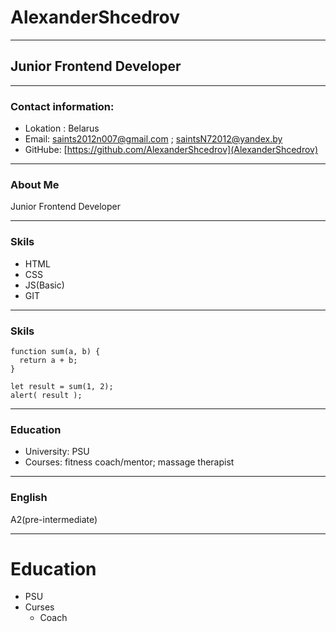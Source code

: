 # AlexanderShcedrov
***
## Junior Frontend Developer
***
### Contact information:
* Lokation : Belarus
* Email: saints2012n007@gmail.com ; saintsN72012@yandex.by
* GitHube: [https://github.com/AlexanderShcedrov](AlexanderShcedrov)
***
### About Me    
Junior Frontend Developer
***
### Skils  
* HTML
* CSS
* JS(Basic)
* GIT
***
### Skils
```
function sum(a, b) {
  return a + b;
}

let result = sum(1, 2);
alert( result );
```
***
### Education  
* University: PSU
* Courses: fitness coach/mentor; massage therapist
***
### English  
A2(pre-intermediate)
***
# Education
* PSU
* Curses
  * Coach
